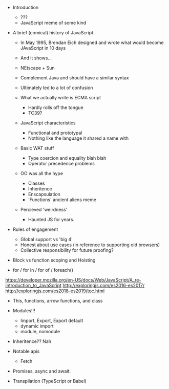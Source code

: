 
- Introduction
    - ???
    - JavaScript meme of some kind

- A brief (comical) history of JavaScript
    - In May 1995, Brendan Eich designed and wrote what would become JAvaScript in 10 days
    - And it shows...
    - NEtscape + Sun
    - Complement Java and should have a similar syntax
    - Ultimately led to a lot of confusion
    - What we actually write is ECMA script
        - Hardly rolls off the tongue
        - TC39?

    - JavaScript characteristics
        - Functional and prototypal
        - Nothing like the language it shared a name with

    - Basic WAT stuff
        - Type coercion and equality blah blah
        - Operator precedence problems

    - OO was all the hype
        - Classes
        - Inheritence
        - Enscapsulation
        - 'Functions' ancient aliens meme

    - Percieved 'weirdness'
        - Haunted JS for years.

- Rules of engagement
    - Global support vs 'big 4'
    - Honest about use cases (in reference to supporting old browsers)
    - Collective responsibility for future proofing?

- Block vs function scoping and Hoisting

- for / for in / for of / foreach()


https://developer.mozilla.org/en-US/docs/Web/JavaScript/A_re-introduction_to_JavaScript
http://exploringjs.com/es2016-es2017/
http://exploringjs.com/es2018-es2019/toc.html

- This, functions, arrow functions, and class

- Modules!!!
    - Import, Export, Export default
    - dynamic import
    - module, nomodule

- Inheritence?? Nah

- Notable apis
    - Fetch

- Promises, async and await.

- Transpilation (TypeScript or Babel)

